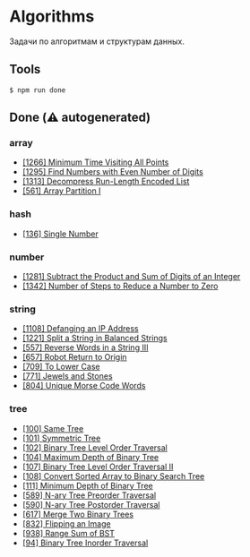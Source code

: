 # Algorithms

Задачи по алгоритмам и структурам данных.

## Tools

```
$ npm run done
```

## Done (⚠️ autogenerated)
### array
- <a href="https://leetcode.com/problems/minimum-time-visiting-all-points">[1266] Minimum Time Visiting All Points</a>
- <a href="https://leetcode.com/problems/find-numbers-with-even-number-of-digits">[1295] Find Numbers with Even Number of Digits</a>
- <a href="https://leetcode.com/problems/decompress-run-length-encoded-list">[1313] Decompress Run-Length Encoded List</a>
- <a href="https://leetcode.com/problems/array-partition-i">[561] Array Partition I</a>
### hash
- <a href="https://leetcode.com/problems/single-number">[136] Single Number</a>
### number
- <a href="https://leetcode.com/problems/subtract-the-product-and-sum-of-digits-of-an-integer">[1281] Subtract the Product and Sum of Digits of an Integer</a>
- <a href="https://leetcode.com/problems/number-of-steps-to-reduce-a-number-to-zero">[1342] Number of Steps to Reduce a Number to Zero</a>
### string
- <a href="https://leetcode.com/problems/defanging-an-ip-address">[1108] Defanging an IP Address</a>
- <a href="https://leetcode.com/problems/split-a-string-in-balanced-strings">[1221] Split a String in Balanced Strings</a>
- <a href="https://leetcode.com/problems/reverse-words-in-a-string-iii">[557] Reverse Words in a String III</a>
- <a href="https://leetcode.com/problems/robot-return-to-origin">[657] Robot Return to Origin</a>
- <a href="https://leetcode.com/problems/to-lower-case">[709] To Lower Case</a>
- <a href="https://leetcode.com/problems/jewels-and-stones">[771] Jewels and Stones</a>
- <a href="https://leetcode.com/problems/unique-morse-code-words">[804] Unique Morse Code Words</a>
### tree
- <a href="https://leetcode.com/problems/same-tree">[100] Same Tree</a>
- <a href="https://leetcode.com/problems/symmetric-tree">[101] Symmetric Tree</a>
- <a href="https://leetcode.com/problems/binary-tree-level-order-traversal">[102] Binary Tree Level Order Traversal</a>
- <a href="https://leetcode.com/problems/maximum-depth-of-binary-tree">[104] Maximum Depth of Binary Tree</a>
- <a href="https://leetcode.com/problems/binary-tree-level-order-traversal-ii">[107] Binary Tree Level Order Traversal II</a>
- <a href="https://leetcode.com/problems/convert-sorted-array-to-binary-search-tree">[108] Convert Sorted Array to Binary Search Tree</a>
- <a href="https://leetcode.com/problems/minimum-depth-of-binary-tree">[111] Minimum Depth of Binary Tree</a>
- <a href="https://leetcode.com/problems/n-ary-tree-preorder-traversal">[589] N-ary Tree Preorder Traversal</a>
- <a href="https://leetcode.com/problems/n-ary-tree-postorder-traversal">[590] N-ary Tree Postorder Traversal</a>
- <a href="https://leetcode.com/problems/merge-two-binary-trees">[617] Merge Two Binary Trees</a>
- <a href="https://leetcode.com/problems/flipping-an-image">[832] Flipping an Image</a>
- <a href="https://leetcode.com/problems/range-sum-of-bst">[938] Range Sum of BST</a>
- <a href="https://leetcode.com/problems/binary-tree-inorder-traversal">[94] Binary Tree Inorder Traversal</a>
